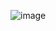 ![image](https://user-images.githubusercontent.com/11422365/148035651-70f7e33e-acea-48eb-a004-f6d5565bea87.png)
